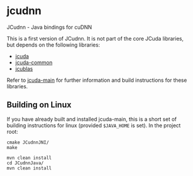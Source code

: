 # jcudnn
JCudnn - Java bindings for cuDNN

This is a first version of JCudnn. It is not part of the core JCuda
libraries, but depends on the following libraries:

- [jcuda](https://github.com/jcuda/jcuda)
- [jcuda-common](https://github.com/jcuda/jcuda-common)
- [jcublas](https://github.com/jcuda/jcublas)
 
Refer to [jcuda-main](https://github.com/jcuda/jcuda-main) for further
information and build instructions for these libraries.

## Building on Linux

If you have already built and installed jcuda-main, this is a short set of building instructions for linux (provided `$JAVA_HOME` is set). In the project root:

```
cmake JCudnnJNI/
make

mvn clean install
cd JCudnnJava/
mvn clean install
```
